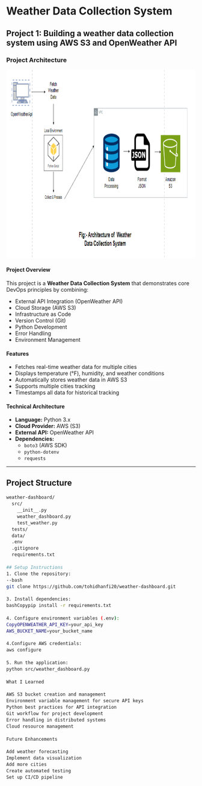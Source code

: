 # Weather Data Collection System

## Project 1: Building a weather data collection system using AWS S3 and OpenWeather API

### Project Architecture

<img width="1000" height="500" src=https://github.com/tohidhanfi20/Weather-Dashboard/blob/main/weather.png>

#### Project Overview

This project is a **Weather Data Collection System** that demonstrates core DevOps principles by combining:

- External API Integration (OpenWeather API)
- Cloud Storage (AWS S3)
- Infrastructure as Code
- Version Control (Git)
- Python Development
- Error Handling
- Environment Management

#### Features

- Fetches real-time weather data for multiple cities
- Displays temperature (°F), humidity, and weather conditions
- Automatically stores weather data in AWS S3
- Supports multiple cities tracking
- Timestamps all data for historical tracking

#### Technical Architecture

- **Language:** Python 3.x
- **Cloud Provider:** AWS (S3)
- **External API:** OpenWeather API
- **Dependencies:**
  - `boto3` (AWS SDK)
  - `python-dotenv`
  - `requests`

---

## Project Structure

```bash
weather-dashboard/
  src/
    __init__.py
    weather_dashboard.py
    test_weather.py
  tests/
  data/
  .env
  .gitignore
  requirements.txt

## Setup Instructions
1. Clone the repository:
--bash
git clone https://github.com/tohidhanfi20/weather-dashboard.git

3. Install dependencies:
bashCopypip install -r requirements.txt

4. Configure environment variables (.env):
CopyOPENWEATHER_API_KEY=your_api_key
AWS_BUCKET_NAME=your_bucket_name

4.Configure AWS credentials:
aws configure

5. Run the application:
python src/weather_dashboard.py

What I Learned

AWS S3 bucket creation and management
Environment variable management for secure API keys
Python best practices for API integration
Git workflow for project development
Error handling in distributed systems
Cloud resource management

Future Enhancements

Add weather forecasting
Implement data visualization
Add more cities
Create automated testing
Set up CI/CD pipeline
